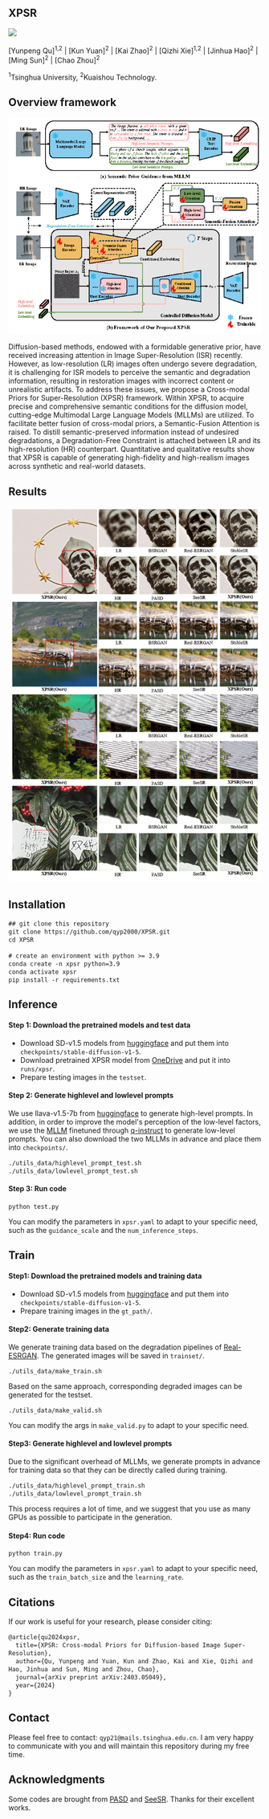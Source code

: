 ## XPSR

<a href='https://arxiv.org/abs/2403.05049'><img src='https://img.shields.io/badge/arXiv-2311.16518-b31b1b.svg'></a> &nbsp;&nbsp;

[Yunpeng Qu]<sup>1,2</sup> | [Kun Yuan]<sup>2</sup> | [Kai Zhao]<sup>2</sup> | [Qizhi Xie]<sup>1,2</sup> | [Jinhua Hao]<sup>2</sup> | [Ming Sun]<sup>2</sup> | [Chao Zhou]<sup>2</sup>

<sup>1</sup>Tsinghua University, <sup>2</sup>Kuaishou Technology.

## Overview framework
![XPSR](figure/framework.png)

Diffusion-based methods, endowed with a formidable generative prior, have received increasing attention in Image Super-Resolution (ISR) recently.  However, as low-resolution (LR) images often undergo severe degradation, it is challenging for ISR models to perceive the semantic and degradation information, resulting in restoration images with incorrect content or unrealistic artifacts. To address these issues, we propose a Cross-modal Priors for Super-Resolution (XPSR) framework. Within XPSR, to acquire precise and comprehensive semantic conditions for the diffusion model, cutting-edge Multimodal Large Language Models (MLLMs) are utilized. To facilitate better fusion of cross-modal priors, a Semantic-Fusion Attention is raised. To distill semantic-preserved information instead of undesired degradations, a Degradation-Free Constraint is attached between LR and its high-resolution (HR) counterpart. Quantitative and qualitative results show that XPSR is capable of generating high-fidelity and high-realism images across synthetic and real-world datasets.

## Results
![xpsr](figure/results.png)

## Installation
```
## git clone this repository
git clone https://github.com/qyp2000/XPSR.git
cd XPSR

# create an environment with python >= 3.9
conda create -n xpsr python=3.9
conda activate xpsr
pip install -r requirements.txt
```


## Inference
#### Step 1: Download the pretrained models and test data
- Download SD-v1.5 models from [huggingface](https://huggingface.co/runwayml/stable-diffusion-v1-5) and put them into ``checkpoints/stable-diffusion-v1-5``.
- Download pretrained XPSR model from [OneDrive](https://drive.google.com/drive/folders/1rzlHjp6DuiD7timULeDvmxSQignnMywS?usp=sharing) and put it into ``runs/xpsr``.
- Prepare testing images in the `testset`.

#### Step 2: Generate highlevel and lowlevel prompts
We use llava-v1.5-7b from [huggingface](https://huggingface.co/liuhaotian/llava-v1.5-7b) to generate high-level prompts.
In addition, in order to improve the model's perception of the low-level factors, we use the [MLLM](https://huggingface.co/DLight1551/internlm-xcomposer-vl-7b-qinstruct-full) finetuned through [q-instruct](https://q-future.github.io/Q-Instruct/) to generate low-level prompts.
You can also download the two MLLMs in advance and place them into ``checkpoints/``.
```
./utils_data/highlevel_prompt_test.sh
./utils_data/lowlevel_prompt_test.sh
```

#### Step 3: Run code
```
python test.py
```
You can modify the parameters in `xpsr.yaml` to adapt to your specific need, such as the `guidance_scale` and the `num_inference_steps`.

## Train 

#### Step1: Download the pretrained models and training data
- Download SD-v1.5 models from [huggingface](https://huggingface.co/runwayml/stable-diffusion-v1-5) and put them into ``checkpoints/stable-diffusion-v1-5``.
- Prepare training images in the `gt_path/`.

#### Step2: Generate training data
We generate training data based on the degradation pipelines of [Real-ESRGAN](https://openaccess.thecvf.com/content/ICCV2021W/AIM/html/Wang_Real-ESRGAN_Training_Real-World_Blind_Super-Resolution_With_Pure_Synthetic_Data_ICCVW_2021_paper.html).
The generated images will be saved in `trainset/`.
```
./utils_data/make_train.sh
```
Based on the same approach, corresponding degraded images can be generated for the testset.
```
./utils_data/make_valid.sh
```
You can modify the args in `make_valid.py` to adapt to your specific need.

#### Step3: Generate highlevel and lowlevel prompts
Due to the significant overhead of MLLMs, we generate prompts in advance for training data so that they can be directly called during training.
```
./utils_data/highlevel_prompt_train.sh
./utils_data/lowlevel_prompt_train.sh
```
This process requires a lot of time, and we suggest that you use as many GPUs as possible to participate in the generation.

#### Step4: Run code
```
python train.py
```
You can modify the parameters in `xpsr.yaml` to adapt to your specific need, such as the `train_batch_size` and the `learning_rate`.


## Citations
If our work is useful for your research, please consider citing:
```
@article{qu2024xpsr,
  title={XPSR: Cross-modal Priors for Diffusion-based Image Super-Resolution},
  author={Qu, Yunpeng and Yuan, Kun and Zhao, Kai and Xie, Qizhi and Hao, Jinhua and Sun, Ming and Zhou, Chao},
  journal={arXiv preprint arXiv:2403.05049},
  year={2024}
}
```
## Contact
Please feel free to contact: `qyp21@mails.tsinghua.edu.cn`. I am very happy to communicate with you and will maintain this repository during my free time.

## Acknowledgments
Some codes are brought from [PASD](https://github.com/yangxy/PASD) and [SeeSR](https://github.com/cswry/SeeSR). Thanks for their excellent works.